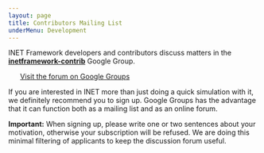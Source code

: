 ```yaml
---
layout: page
title: Contributors Mailing List
underMenu: Development
---
```


INET Framework developers and contributors discuss matters in the
**[inetframework-contrib](mailto:inetframework-contrib@googlegroups.com)** Google Group.

<ul>
<a class="btn btn-primary" href="http://groups.google.com/group/inetframework-contrib" target="_balnk">Visit the forum on Google Groups</a>
</ul>

If you are interested in INET more than just doing a quick simulation with it,
we definitely recommend you to sign up. Google Groups has the advantage that
it can function both as a mailing list and as an online forum.

**Important:** When signing up, please write one or two sentences about your motivation,
otherwise your subscription will be refused. We are doing this minimal filtering
of applicants to keep the discussion forum useful.

